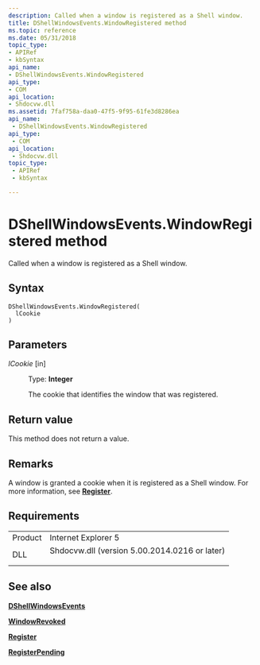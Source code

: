 ```yaml
---
description: Called when a window is registered as a Shell window.
title: DShellWindowsEvents.WindowRegistered method
ms.topic: reference
ms.date: 05/31/2018
topic_type: 
- APIRef
- kbSyntax
api_name: 
- DShellWindowsEvents.WindowRegistered
api_type: 
- COM
api_location: 
- Shdocvw.dll
ms.assetid: 7faf758a-daa0-47f5-9f95-61fe3d8286ea
api_name: 
 - DShellWindowsEvents.WindowRegistered
api_type: 
 - COM
api_location: 
 - Shdocvw.dll
topic_type: 
 - APIRef
 - kbSyntax

---
```


# DShellWindowsEvents.WindowRegistered method

Called when a window is registered as a Shell window.

## Syntax


```JScript
DShellWindowsEvents.WindowRegistered(
  lCookie
)
```



## Parameters

<dl> <dt>

*lCookie* \[in\]
</dt> <dd>

Type: **Integer**

The cookie that identifies the window that was registered.

</dd> </dl>

## Return value

This method does not return a value.

## Remarks

A window is granted a cookie when it is registered as a Shell window. For more information, see [**Register**](/windows/desktop/api/Exdisp/nf-exdisp-ishellwindows-register).

## Requirements



|                    |                                                                                                                          |
|--------------------|--------------------------------------------------------------------------------------------------------------------------|
| Product<br/> | Internet Explorer 5<br/>                                                                                           |
| DLL<br/>     | <dl> <dt>Shdocvw.dll (version 5.00.2014.0216 or later)</dt> </dl> |



## See also

<dl> <dt>

[**DShellWindowsEvents**](dshellwindowsevents.md)
</dt> <dt>

[**WindowRevoked**](dshellwindowsevents-windowrevoked.md)
</dt> <dt>

[**Register**](/windows/desktop/api/Exdisp/nf-exdisp-ishellwindows-register)
</dt> <dt>

[**RegisterPending**](/windows/desktop/api/Exdisp/nf-exdisp-ishellwindows-registerpending)
</dt> </dl>

 

 




